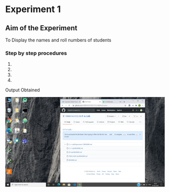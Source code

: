 # Experiment 1

## Aim of the Experiment
To Display the names and roll numbers of students

### Step by step procedures
1.
2.
3.
4.

Output Obtained


![Output](image.jpg)
